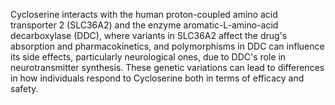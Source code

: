 Cycloserine interacts with the human proton-coupled amino acid transporter 2 (SLC36A2) and the enzyme aromatic-L-amino-acid decarboxylase (DDC), where variants in SLC36A2 affect the drug's absorption and pharmacokinetics, and polymorphisms in DDC can influence its side effects, particularly neurological ones, due to DDC's role in neurotransmitter synthesis. These genetic variations can lead to differences in how individuals respond to Cycloserine both in terms of efficacy and safety.